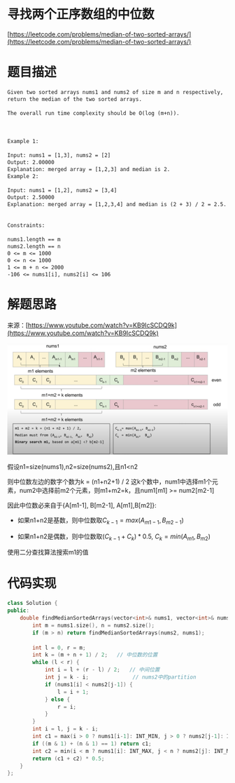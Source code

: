 # 寻找两个正序数组的中位数
[https://leetcode.com/problems/median-of-two-sorted-arrays/](https://leetcode.com/problems/median-of-two-sorted-arrays/)
# 题目描述
```
Given two sorted arrays nums1 and nums2 of size m and n respectively, return the median of the two sorted arrays.

The overall run time complexity should be O(log (m+n)).

 

Example 1:

Input: nums1 = [1,3], nums2 = [2]
Output: 2.00000
Explanation: merged array = [1,2,3] and median is 2.
Example 2:

Input: nums1 = [1,2], nums2 = [3,4]
Output: 2.50000
Explanation: merged array = [1,2,3,4] and median is (2 + 3) / 2 = 2.5.
 

Constraints:

nums1.length == m
nums2.length == n
0 <= m <= 1000
0 <= n <= 1000
1 <= m + n <= 2000
-106 <= nums1[i], nums2[i] <= 106
```

# 解题思路

来源：[https://www.youtube.com/watch?v=KB9IcSCDQ9k](https://www.youtube.com/watch?v=KB9IcSCDQ9k)

![](images/lc4-overview.png)

假设n1=size(nums1),n2=size(nums2),且n1<n2

则中位数左边的数字个数为k = (n1+n2+1) / 2
这k个数中，num1中选择m1个元素，num2中选择前m2个元素，则m1+m2=k，且num1[m1] >= num2[m2-1]

因此中位数必来自于{A[m1-1], B[m2-1],
A[m1],B[m2]}:

- 如果n1+n2是基数，则中位数取$C_{k-1}=max(A_{m1-1},B_{m2-1})$

- 如果n1+n2是偶数，则中位数取$(C_{k-1} + C_k) * 0.5$, $C_k = min(A_{m1},B_{m2})$

使用二分查找算法搜索m1的值

# 代码实现
```c++
class Solution {
public:
    double findMedianSortedArrays(vector<int>& nums1, vector<int>& nums2) {
        int m = nums1.size(), n = nums2.size();
        if (m > n) return findMedianSortedArrays(nums2, nums1);
        
        int l = 0, r = m;
        int k = (m + n + 1) / 2;   // 中位数的位置
        while (l < r) {
            int i = l + (r - l) / 2;   // 中间位置
            int j = k - i;              // nums2中的partition
            if (nums1[i] < nums2[j-1]) {
                l = i + 1;
            } else {
                r = i;
            }
        }
        int i = l, j = k - i;
        int c1 = max(i > 0 ? nums1[i-1]: INT_MIN, j > 0 ? nums2[j-1]: INT_MIN);
        if ((m & 1) + (n & 1) == 1) return c1;
        int c2 = min(i < m ? nums1[i]: INT_MAX, j < n ? nums2[j]: INT_MAX);
        return (c1 + c2) * 0.5;
    }
};
```
